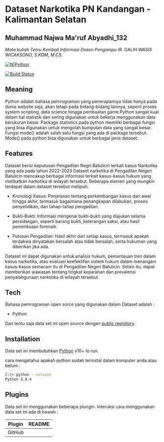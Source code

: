 # Dataset Narkotika PN Kandangan - Kalimantan Selatan
## Muhammad Najwa Ma'ruf Abyadhi_132
_Mata kuliah Temu Kembali Informasi_
_Dosen Pengampu IR. GALIH WASIS WICAKSONO, S.KOM, M.CS._

[![N|Python](https://upload.wikimedia.org/wikipedia/commons/f/f8/Python_logo_and_wordmark.svg)](https://www.python.org/downloads/)

[![Build Status](https://travis-ci.org/joemccann/dillinger.svg?branch=master)](https://travis-ci.org/joemccann/dillinger)

## Meaning
Python adalah bahasa pemrograman yang penerapannya tidak hanya pada dunia website saja, akan tetapi pada bidang-bidang lainnya, seperti proses system scripting, data science hingga pembuatan game.Python sangat kuat dalam hal statistik dan sering digunakan untuk bekerja menggunakan data berukuran besar. Package statistics pada python memiliki berbagai fungsi yang bisa digunakan untuk mengolah kumpulan data yang sangat besar. Fungsi mode() adalah salah satu fungsi yang ada di package tersebut. Mode() pada python bisa digunakan untuk berbagai jenis dataset.
## Features

Dataset berisi keputusan Pengadilan Negri Batulicin terkait kasus Narkotika yang ada pada tahun 2022-2023
Dataset narkotika di Pengadilan Negeri Batulicin mencakup berbagai informasi terkait kasus-kasus hukum yang melibatkan narkotika di wilayah tersebut. Beberapa elemen yang mungkin terdapat dalam dataset tersebut meliputi:
- Kronologi Kasus: Penjelasan tentang perkembangan kasus dari awal hingga akhir, termasuk bagaimana penangkapan dilakukan, proses penyelidikan, dan tahap-tahap pengadilan.

- Bukti-Bukti: Informasi mengenai bukti-bukti yang diajukan selama persidangan, seperti barang bukti, keterangan saksi, atau hasil pemeriksaan forensik.

- Putusan Pengadilan: Hasil akhir dari setiap kasus, termasuk apakah terdakwa dinyatakan bersalah atau tidak bersalah, serta hukuman yang diberikan jika ada.

Dataset ini dapat digunakan untuk analisis hukum, pemantauan tren dalam kasus narkotika, atau evaluasi keefektifan sistem hukum dalam menangani kasus-kasus semacam itu di Pengadilan Negeri Batulicin. Selain itu, dapat memberikan wawasan tentang tingkat keparahan dan prevalensi penyalahgunaan narkotika di wilayah tersebut.

## Tech

Bahasa pemrograman open sorce yang digunakan dalam Dataset adalah :

- Python

Dan tentu saja data set ini open source dengan [public repisitory]().

## Installation

Data set ini membutuhkan [Python](https://www.python.org/downloads/) v10+ to run.

cara mengetahui apakah python sudah terinstal dalam komputer anda atau belum :

```sh
C:\> python --version
Python 3.8.4
```


## Plugins

Data set ini menggunakan beberapa plungin. Interuksi cara menggunakan data set ini ada di bawah :

| Plugin | README |
| ------ | ------ |
| GitHub | 
 
